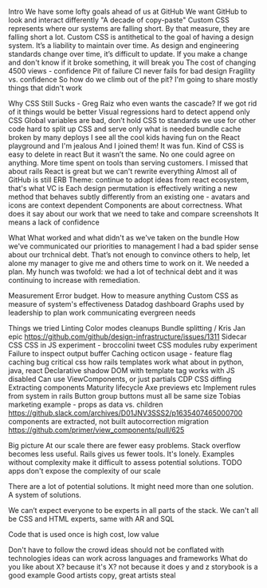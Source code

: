 Intro
  We have some lofty goals ahead of us at GitHub
  We want GitHub to look and interact differently
  "A decade of copy-paste"
  Custom CSS represents where our systems are falling short. By that measure, they are falling short a lot.
  Custom CSS is antithetical to the goal of having a design system. It’s a liability to maintain over time. As design and engineering standards change over time, it’s difficult to update.
  If you make a change and don't know if it broke something, it will break you
  The cost of changing 4500 views - confidence
  Pit of failure
  CI never fails for bad design
  Fragility vs. confidence
  So how do we climb out of the pit?
  I'm going to share mostly things that didn't work

Why
  CSS Still Sucks - Greg Raiz who even wants the cascade? If we got rid of it things would be better
  Visual regressions hard to detect
  append only CSS
  Global variables are bad, don’t hold CSS to standards we use for other code
  hard to split up CSS and serve only what is needed
  bundle cache broken by many deploys
  I see all the cool kids having fun on the React playground and I'm jealous
  And I joined them! It was fun. Kind of
  CSS is easy to delete in react
  But it wasn’t the same. No one could agree on anything. More time spent on tools than serving customers. I missed that about rails
    React is great but we can't rewrite everything
    Almost all of GitHub is still ERB
    Theme: continue to adopt ideas from react ecosystem, that's what VC is
  Each design permutation is effectively writing a new method that behaves subtly differently from an existing one - avatars and icons are context dependent
  Components are about correctness. What does it say about our work that we need to take and compare screenshots
    It means a lack of confidence

What
  What worked and what didn't as we've taken on the bundle
  How we've communicated our priorities to management
    I had a bad spider sense about our trchnical debt. That’s not enough to convince others to help, let alone my manager to give me and others time to work on it. We needed a plan.
    My hunch was twofold: we had a lot of technical debt and it was continuing to increase with remediation.

Measurement
  Error budget. How to measure anything
  Custom CSS as measure of system's effectiveness
  Datadog dashboard
  Graphs used by leadership to plan work
    communicating evergreen needs

Things we tried
  Linting
  Color modes cleanups
  Bundle splitting / Kris Jan epic
    https://github.com/github/design-infrastructure/issues/1311
  Sidecar CSS
    CSS in JS experiment - broccolini tweet
    CSS modules ruby experiment
    Failure to inspect output buffer
      Caching
        octicon usage - feature flag caching bug
        critical css
      how rails templates work
        what about in python, java, react
    Declarative shadow DOM with template tag works with JS disabled
    Can use ViewComponents, or just partials
  CDP CSS diffing
  Extracting components
    Maturity lifecycle
    Axe previews etc
    Implement rules from system in rails
      Button group buttons must all be same size
      Tobias marketing example - props as data vs. children
        https://github.slack.com/archives/D01JNV3SSS2/p1635407465000700
    components are extracted, not built
    autocorrection migration
      https://github.com/primer/view_components/pull/625

Big picture
  At our scale there are fewer easy problems. Stack overflow becomes less useful. Rails gives us fewer tools. It's lonely.
    Examples without complexity make it difficult to assess potential solutions. TODO apps don't expose the complexity of our scale

  There are a lot of potential solutions. It might need more than one solution. A system of solutions.

  We can’t expect everyone to be experts in all parts of the stack. We can't all be CSS and HTML experts, same with AR and SQL

  Code that is used once is high cost, low value

  Don't have to follow the crowd
    ideas should not be conflated with technologies
    ideas can work across languages and frameworks
    What do you like about X?
      because it's X?
      not because it does y and z
      storybook is a good example
    Good artists copy, great artists steal